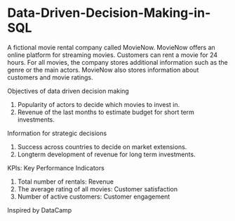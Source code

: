 # Data-Driven-Decision-Making-in-SQL

A fictional movie rental company called MovieNow. MovieNow offers an online platform for streaming movies. Customers can rent a movie for 24 hours. For all movies, the company stores additional information such as the genre or the main actors. MovieNow also stores information about customers and movie ratings.


Objectives of data driven decision making 
1. Popularity of actors to decide which movies to invest in.
2. Revenue of the last months to estimate budget for short term investments.

Information for strategic decisions 
1. Success across countries to decide on market extensions.
2. Longterm development of revenue for long term investments.

KPIs: Key Performance Indicators
1. Total number of rentals: Revenue
2. The average rating of all movies: Customer satisfaction
3. Number of active customers: Customer engagement 


Inspired by DataCamp
